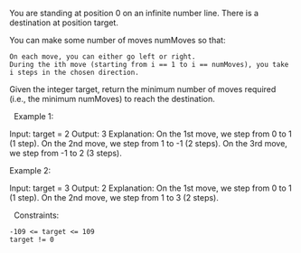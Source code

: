 You are standing at position 0 on an infinite number line. There is a destination at position target.

You can make some number of moves numMoves so that:


	On each move, you can either go left or right.
	During the ith move (starting from i == 1 to i == numMoves), you take i steps in the chosen direction.


Given the integer target, return the minimum number of moves required (i.e., the minimum numMoves) to reach the destination.

 
Example 1:

Input: target = 2
Output: 3
Explanation:
On the 1st move, we step from 0 to 1 (1 step).
On the 2nd move, we step from 1 to -1 (2 steps).
On the 3rd move, we step from -1 to 2 (3 steps).


Example 2:

Input: target = 3
Output: 2
Explanation:
On the 1st move, we step from 0 to 1 (1 step).
On the 2nd move, we step from 1 to 3 (2 steps).


 
Constraints:


	-109 <= target <= 109
	target != 0


